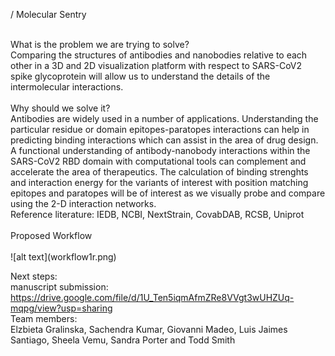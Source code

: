  / Molecular Sentry 

<br />
What is the problem we are trying to solve?<br />
Comparing the structures of antibodies and nanobodies relative to each other in a 3D and 2D visualization platform with respect to SARS-CoV2 spike glycoprotein will allow us to understand the details of the intermolecular interactions. <br />
<br />
Why should we solve it?<br />
Antibodies are widely used in a number of applications. Understanding the particular residue or domain epitopes-paratopes interactions can help in predicting binding interactions which can assist in the area of drug design. A functional understanding of antibody-nanobody interactions within the  SARS-CoV2 RBD domain with computational tools can complement and accelerate the area of therapeutics. The calculation of binding strenghts and interaction energy for the variants of interest with position matching epitopes and paratopes will be of interest as we visually probe and compare using the 2-D interaction networks. <br />
Reference literature:  IEDB, NCBI, NextStrain, CovabDAB, RCSB, Uniprot<br />
<br />
Proposed Workflow<br />
<br />
![alt text](workflow1r.png)

Next steps: <br />
manuscript submission: <br />
https://drive.google.com/file/d/1U_Ten5iqmAfmZRe8VVgt3wUHZUq-mqpg/view?usp=sharing
<br />
Team members:<br />
Elzbieta Gralinska, Sachendra Kumar, Giovanni Madeo, Luis Jaimes Santiago, Sheela Vemu, Sandra Porter and Todd Smith<br />
